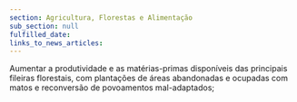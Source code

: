 ```yaml
---
section: Agricultura, Florestas e Alimentação
sub_section: null
fulfilled_date:
links_to_news_articles:
---
```


Aumentar a produtividade e as matérias-primas disponíveis das principais fileiras florestais, com plantações de áreas abandonadas e ocupadas com matos e reconversão de povoamentos mal-adaptados;